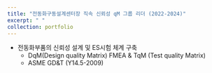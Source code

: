 ```yaml
---
title: "전동화구동설계센터장 직속 신뢰성 qM 그룹 리더 (2022-2024)"
excerpt: " "
collection: portfolio
---
```

* 전동화부품의 신뢰성 설계 및 ES시험 체계 구축  
    * DqM(Design quality Matrix) FMEA & TqM (Test quality Matrix) 
    * ASME GD&T (Y14.5-2009)

